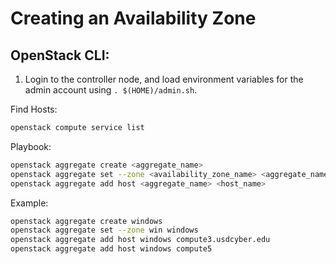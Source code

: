 
# Creating an Availability Zone

## OpenStack CLI:
1. Login to the controller node, and load environment variables for the admin account using `. $(HOME)/admin.sh`.

Find Hosts:
```bash
openstack compute service list
```

Playbook:
```bash
openstack aggregate create <aggregate_name>
openstack aggregate set --zone <availability_zone_name> <aggregate_name>
openstack aggregate add host <aggregate_name> <host_name>
```

Example:
```bash
openstack aggregate create windows
openstack aggregate set --zone win windows
openstack aggregate add host windows compute3.usdcyber.edu
openstack aggregate add host windows compute5
```